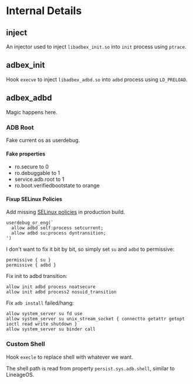# Internal Details

## inject
An injector used to inject `libadbex_init.so` into `init` process using `ptrace`.

## adbex_init
Hook `execve` to inject `libadbex_adbd.so` into `adbd` process using `LD_PRELOAD`.

## adbex_adbd
Magic happens here.

### ADB Root
Fake current os as userdebug.

#### Fake properties
- ro.secure to 0
- ro.debuggable to 1
- service.adb.root to 1
- ro.boot.verifiedbootstate to orange

#### Fixup SELinux Policies
Add missing [SELinux policies](https://android.googlesource.com/platform/system/sepolicy/+/refs/heads/main/private/adbd.te) in production build.
```
userdebug_or_eng(`
  allow adbd self:process setcurrent;
  allow adbd su:process dyntransition;
')
```

I don't want to fix it bit by bit, so simply set `su` and `adbd` to permissive:
```
permissive { su }
permissive { adbd }
```

Fix init to adbd transition:
```
allow init adbd process noatsecure
allow init adbd process2 nosuid_transition
```

Fix `adb install` failed/hang:
```
allow system_server su fd use
allow system_server su unix_stream_socket { connectto getattr getopt ioctl read write shutdown }
allow system_server su binder call
```

### Custom Shell
Hook `execle` to replace shell with whatever we want.

The shell path is read from property `persist.sys.adb.shell`, similar to LineageOS.
